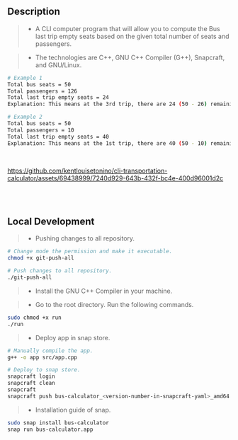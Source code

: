 ## Description
> - A CLI computer program that will allow you to compute the Bus last trip empty
    seats based on the given total number of seats and passengers.

> - The technologies are C++, GNU C++ Compiler (G++), Snapcraft, and GNU/Linux.

```bash
# Example 1
Total bus seats = 50
Total passengers = 126
Total last trip empty seats = 24
Explanation: This means at the 3rd trip, there are 24 (50 - 26) remaining seats.

# Example 2
Total bus seats = 50
Total passengers = 10
Total last trip empty seats = 40
Explanation: This means at the 1st trip, there are 40 (50 - 10) remaining seats.
```

<br />

https://github.com/kentlouisetonino/cli-transportation-calculator/assets/69438999/7240d929-643b-432f-bc4e-400d96001d2c

<br />
<br />



## Local Development
> - Pushing changes to all repository.

```bash
# Change mode the permission and make it executable.
chmod +x git-push-all

# Push changes to all repository.
./git-push-all
```

> - Install the GNU C++ Compiler in your machine.

> - Go to the root directory. Run the following commands.

```bash
sudo chmod +x run
./run
```

> - Deploy app in snap store.

```bash
# Manually compile the app.
g++ -o app src/app.cpp

# Deploy to snap store.
snapcraft login
snapcraft clean
snapcraft
snapcraft push bus-calculator_<version-number-in-snapcraft-yaml>_amd64.snap --release=stable
```

> - Installation guide of snap.

```bash
sudo snap install bus-calculator
snap run bus-calculator.app
```

